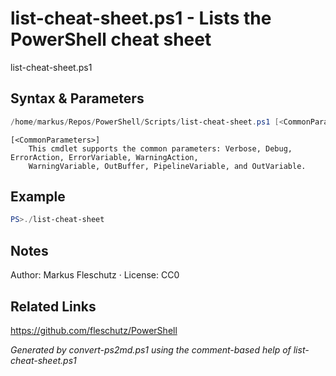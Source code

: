 # list-cheat-sheet.ps1 - Lists the PowerShell cheat sheet

list-cheat-sheet.ps1

## Syntax & Parameters
```powershell
/home/markus/Repos/PowerShell/Scripts/list-cheat-sheet.ps1 [<CommonParameters>]
```

```
[<CommonParameters>]
    This cmdlet supports the common parameters: Verbose, Debug, ErrorAction, ErrorVariable, WarningAction, 
    WarningVariable, OutBuffer, PipelineVariable, and OutVariable.
```

## Example
```powershell
PS>./list-cheat-sheet
```


## Notes
Author: Markus Fleschutz · License: CC0

## Related Links
https://github.com/fleschutz/PowerShell

*Generated by convert-ps2md.ps1 using the comment-based help of list-cheat-sheet.ps1*
